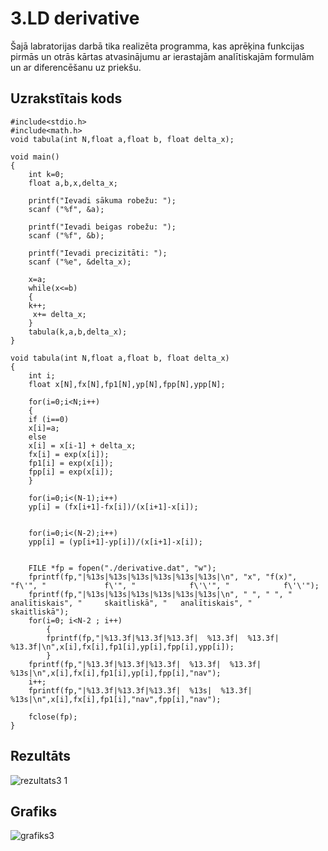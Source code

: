 # 3.LD derivative
Šajā labratorijas darbā tika realizēta programma, kas aprēķina funkcijas pirmās un otrās kārtas atvasinājumu ar ierastajām analītiskajām formulām un ar diferencēšanu uz priekšu.
## Uzrakstītais kods
```
#include<stdio.h>
#include<math.h>
void tabula(int N,float a,float b, float delta_x);

void main()
{
    int k=0;
    float a,b,x,delta_x;

    printf("Ievadi sākuma robežu: ");
    scanf ("%f", &a);

    printf("Ievadi beigas robežu: ");
    scanf ("%f", &b);

    printf("Ievadi precizitāti: ");
    scanf ("%e", &delta_x);

    x=a;
    while(x<=b)
    {
    k++;
     x+= delta_x;
    }
    tabula(k,a,b,delta_x);
}

void tabula(int N,float a,float b, float delta_x)
{
    int i;
    float x[N],fx[N],fp1[N],yp[N],fpp[N],ypp[N];
 
    for(i=0;i<N;i++)
    {
    if (i==0)
    x[i]=a;
    else
    x[i] = x[i-1] + delta_x;
    fx[i] = exp(x[i]);
    fp1[i] = exp(x[i]);
    fpp[i] = exp(x[i]);
    }

    for(i=0;i<(N-1);i++)
    yp[i] = (fx[i+1]-fx[i])/(x[i+1]-x[i]);


    for(i=0;i<(N-2);i++)
    ypp[i] = (yp[i+1]-yp[i])/(x[i+1]-x[i]);
    

    FILE *fp = fopen("./derivative.dat", "w");
    fprintf(fp,"|%13s|%13s|%13s|%13s|%13s|%13s|\n", "x", "f(x)", "f\'", "             f\'", "            f\'\'", "            f\'\'");
    fprintf(fp,"|%13s|%13s|%13s|%13s|%13s|%13s|\n", " ", " ", " analītiskais", "     skaitliskā", "   analītiskais", "     skaitliskā");
    for(i=0; i<N-2 ; i++)
        {
        fprintf(fp,"|%13.3f|%13.3f|%13.3f|  %13.3f|  %13.3f|  %13.3f|\n",x[i],fx[i],fp1[i],yp[i],fpp[i],ypp[i]);
        }   
    fprintf(fp,"|%13.3f|%13.3f|%13.3f|  %13.3f|  %13.3f|  %13s|\n",x[i],fx[i],fp1[i],yp[i],fpp[i],"nav");
    i++;
    fprintf(fp,"|%13.3f|%13.3f|%13.3f|  %13s|  %13.3f|  %13s|\n",x[i],fx[i],fp1[i],"nav",fpp[i],"nav");
    
    fclose(fp);
}
```
## Rezultāts
![rezultats3 1](https://user-images.githubusercontent.com/90239365/149642871-ad2b7189-039c-4fb3-80bc-9e9d0c0d9e22.png)
## Grafiks
![grafiks3](https://user-images.githubusercontent.com/90239365/149642882-b9622bab-c476-42e7-ae66-dcee8491722a.png)
